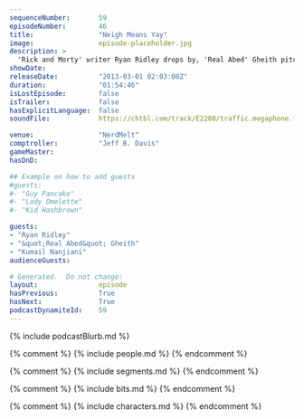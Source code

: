 ```yaml
---
sequenceNumber:       59
episodeNumber:        46
title:                "Neigh Means Yay"
image:                episode-placeholder.jpg
description: >
  'Rick and Morty' writer Ryan Ridley drops by, 'Real Abed' Gheith pitches his insane restuarant and Kumail Nanjiani reveals secrets to brown acting. In D&D: the party climbs into a hole.
showDate:             
releaseDate:          "2013-03-01 02:03:00Z"
duration:             "01:54:46"
isLostEpisode:        false
isTrailer:            false
hasExplicitLanguage:  false
soundFile:            https://chtbl.com/track/E2288/traffic.megaphone.fm/STA8748679485.mp3?updated=1554494005

venue:                "NerdMelt"
comptroller:          "Jeff B. Davis"
gameMaster:           
hasDnD:               

## Example on how to add guests
#guests:
#- "Guy Pancake"
#- "Lady Omelette"
#- "Kid Hashbrown"

guests:
- "Ryan Ridley"
- "&quot;Real Abed&quot; Gheith"
- "Kumail Nanjiani"
audienceGuests:

# Generated.  Do not change:
layout:               episode
hasPrevious:          True
hasNext:              True
podcastDynamiteId:    59
---
```


{% include podcastBlurb.md %}

{% comment %}
{% include people.md %}
{% endcomment %}

{% comment %}
{% include segments.md %}
{% endcomment %}

{% comment %}
{% include bits.md %}
{% endcomment %}

{% comment %}
{% include characters.md %}
{% endcomment %}
